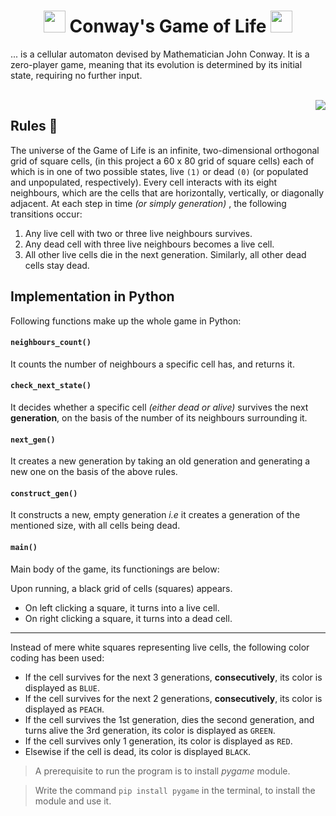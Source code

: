 <h1 align="center"> <img src="https://upload.wikimedia.org/wikipedia/commons/9/95/Game_of_life_blinker.gif" height=35 width=35>
 Conway's Game of Life <img src="https://upload.wikimedia.org/wikipedia/commons/9/95/Game_of_life_blinker.gif" height=35 width=35></h1>
 
 ... is a cellular automaton devised by Mathematician John Conway. It is a zero-player game, meaning that its evolution is determined by its initial state, requiring no further input.
 
 <br>
 
<img align="right" src="https://user-images.githubusercontent.com/97667653/220025907-d10b997c-e9db-47d1-9e43-256edf5afbdd.png">

## Rules 📝

The universe of the Game of Life is an infinite, two-dimensional orthogonal grid of square cells, (in this project a 60 x 80 grid of square cells) each of which is in one of two possible states, live `(1)` or dead `(0)` (or populated and unpopulated, respectively). Every cell interacts with its eight neighbours, which are the cells that are horizontally, vertically, or diagonally adjacent. At each step in time _(or simply generation)_ , the following transitions occur:

1. Any live cell with two or three live neighbours survives.
2. Any dead cell with three live neighbours becomes a live cell.
3. All other live cells die in the next generation. Similarly, all other dead cells stay dead.

## Implementation in Python

Following functions make up the whole game in Python:

#### `neighbours_count()`

It counts the number of neighbours a specific cell has, and returns it. 

#### `check_next_state()`

It decides whether a specific cell *(either dead or alive)* survives the next **generation**, on the basis of the number of its neighbours surrounding it.

#### `next_gen()`

It creates a new generation by taking an old generation and generating a new one on the basis of the above rules.

#### `construct_gen()`

It constructs a new, empty generation *i.e* it creates a generation of the mentioned size, with all cells being dead.

#### `main()`

Main body of the game, its functionings are below:

Upon running, a black grid of cells (squares) appears.
- On left clicking a square, it turns into a live cell.
- On right clicking a square, it turns into a dead cell.

<hr>

Instead of mere white squares representing live cells, the following color coding has been used:
- If the cell survives for the next 3 generations, **consecutively**, its color is displayed as `BLUE`.
- If the cell survives for the next 2 generations, **consecutively**, its color is displayed as `PEACH`.
- If the cell survives the 1st generation, dies the second generation, and turns alive the 3rd generation, its color is displayed as `GREEN`.
- If the cell survives only 1 generation, its color is displayed as `RED`.
- Elsewise if the cell is dead, its color is displayed `BLACK`.

> A prerequisite to run the program is to install *pygame* module. 

> Write the command `pip install pygame` in the terminal, to install the module and use it.
